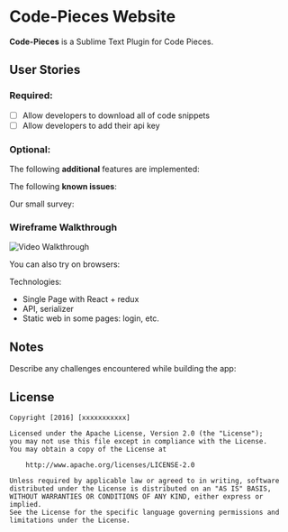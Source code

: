 # Code-Pieces Website

**Code-Pieces** is a Sublime Text Plugin for Code Pieces.


## User Stories

### Required:
* [ ] Allow developers to download all of code snippets
* [ ] Allow developers to add their api key
### Optional:


The following **additional** features are implemented:


The following **known issues**:


Our small survey:


### Wireframe Walkthrough
![Video Walkthrough](xxxxxxx.gif)

You can also try on browsers:

Technologies:
 - Single Page with React + redux
 - API, serializer
 - Static web in some pages: login, etc.

## Notes

Describe any challenges encountered while building the app:


## License

    Copyright [2016] [xxxxxxxxxxx]

    Licensed under the Apache License, Version 2.0 (the "License");
    you may not use this file except in compliance with the License.
    You may obtain a copy of the License at

        http://www.apache.org/licenses/LICENSE-2.0

    Unless required by applicable law or agreed to in writing, software
    distributed under the License is distributed on an "AS IS" BASIS,
    WITHOUT WARRANTIES OR CONDITIONS OF ANY KIND, either express or implied.
    See the License for the specific language governing permissions and
    limitations under the License.

